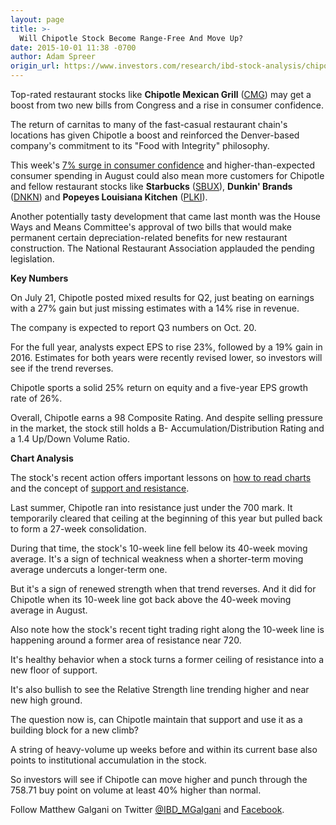 ```yaml
---
layout: page
title: >-
  Will Chipotle Stock Become Range-Free And Move Up?
date: 2015-10-01 11:38 -0700
author: Adam Spreer
origin_url: https://www.investors.com/research/ibd-stock-analysis/chipotle-mexican-grill-builds-base-before-q3-earnings/
---
```





  



Top-rated restaurant stocks like **Chipotle Mexican Grill** ([CMG](https://research.investors.com/quote.aspx?symbol=CMG)) may get a boost from two new bills from Congress and a rise in consumer confidence.

  

The return of carnitas to many of the fast-casual restaurant chain's locations has given Chipotle a boost and reinforced the Denver-based company's commitment to its "Food with Integrity" philosophy.

  

This week's [7% surge in consumer confidence](http://news.investors.com/investing-ibd-industry-themes/092915-773256-restaurant-stocks-that-could-work.htm) and higher-than-expected consumer spending in August could also mean more customers for Chipotle and fellow restaurant stocks like **Starbucks** ([SBUX](https://research.investors.com/quote.aspx?symbol=SBUX)), **Dunkin' Brands** ([DNKN](https://research.investors.com/quote.aspx?symbol=DNKN)) and **Popeyes Louisiana Kitchen** ([PLKI](https://research.investors.com/quote.aspx?symbol=PLKI)).

  

Another potentially tasty development that came last month was the House Ways and Means Committee's approval of two bills that would make permanent certain depreciation-related benefits for new restaurant construction. The National Restaurant Association applauded the pending legislation.

  

**Key Numbers**

  

On July 21, Chipotle posted mixed results for Q2, just beating on earnings with a 27% gain but just missing estimates with a 14% rise in revenue.

  

The company is expected to report Q3 numbers on Oct. 20.

  

For the full year, analysts expect EPS to rise 23%, followed by a 19% gain in 2016. Estimates for both years were recently revised lower, so investors will see if the trend reverses.

  

Chipotle sports a solid 25% return on equity and a five-year EPS growth rate of 26%.

  

Overall, Chipotle earns a 98 Composite Rating. And despite selling pressure in the market, the stock still holds a B- Accumulation/Distribution Rating and a 1.4 Up/Down Volume Ratio.

  

**Chart Analysis**

  

The stock's recent action offers important lessons on [how to read charts](http://education.investors.com/courselandingpage.aspx?id=735786&nav=IBDUCourse5) and the concept of [support and resistance](http://ibdtv.investors.com/video/how-to-read-stock-charts-support-and-resistance/).

  

Last summer, Chipotle ran into resistance just under the 700 mark. It temporarily cleared that ceiling at the beginning of this year but pulled back to form a 27-week consolidation.

  

During that time, the stock's 10-week line fell below its 40-week moving average. It's a sign of technical weakness when a shorter-term moving average undercuts a longer-term one.

  

But it's a sign of renewed strength when that trend reverses. And it did for Chipotle when its 10-week line got back above the 40-week moving average in August.

  

Also note how the stock's recent tight trading right along the 10-week line is happening around a former area of resistance near 720.

  

It's healthy behavior when a stock turns a former ceiling of resistance into a new floor of support.

  

It's also bullish to see the Relative Strength line trending higher and near new high ground.

  

The question now is, can Chipotle maintain that support and use it as a building block for a new climb?

  

A string of heavy-volume up weeks before and within its current base also points to institutional accumulation in the stock.

  

So investors will see if Chipotle can move higher and punch through the 758.71 buy point on volume at least 40% higher than normal.

  

Follow Matthew Galgani on Twitter [@IBD\_MGalgani](https://twitter.com/ibd_mgalgani) and [Facebook](https://www.facebook.com/pages/Matt-Galgani/435399186575951?fref=ts).




